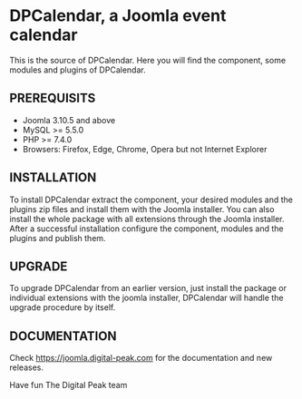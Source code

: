 
# DPCalendar, a Joomla event calendar
This is the source of DPCalendar. Here you will find the component, some modules and plugins of DPCalendar.

## PREREQUISITS
- Joomla 3.10.5 and above
- MySQL >= 5.5.0
- PHP >= 7.4.0
- Browsers: Firefox, Edge, Chrome, Opera but not Internet Explorer

## INSTALLATION
To install DPCalendar extract the component, your desired modules and the plugins zip files and install them with the Joomla installer. You can also install the whole package with all extensions through the Joomla installer. After a successful installation configure the component, modules and the plugins and publish them.

## UPGRADE
To upgrade DPCalendar from an earlier version, just install the package or individual extensions with the joomla installer, DPCalendar will handle the upgrade procedure by itself.

## DOCUMENTATION
Check https://joomla.digital-peak.com for the documentation and new releases.

Have fun
The Digital Peak team

